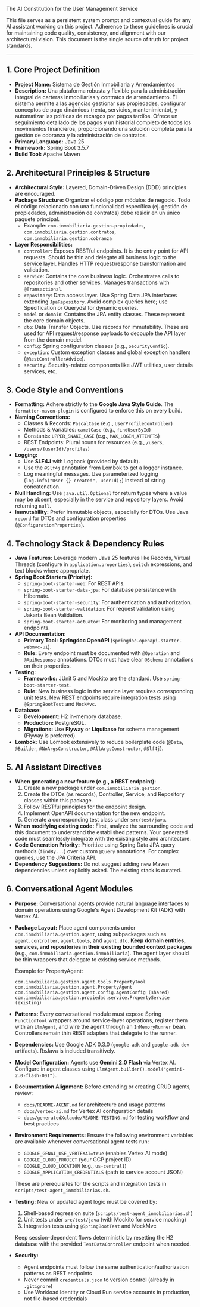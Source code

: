 The AI Constitution for the User Management Service

This file serves as a persistent system prompt and contextual guide for any AI assistant working on this project. Adherence to these guidelines is crucial for maintaining code quality, consistency, and alignment with our architectural vision. This document is the single source of truth for project standards.

***

## 1. Core Project Definition

* **Project Name:** Sistema de Gestión Inmobiliaria y Arrendamientos
* **Description:** Una plataforma robusta y flexible para la administración integral de carteras inmobiliarias y contratos de arrendamiento. El sistema permite a las agencias gestionar sus propiedades, configurar conceptos de pago dinámicos (renta, servicios, mantenimiento), y automatizar las políticas de recargos por pagos tardíos. Ofrece un seguimiento detallado de los pagos y un historial completo de todos los movimientos financieros, proporcionando una solución completa para la gestión de cobranza y la administración de contratos.
* **Primary Language:** Java 25
* **Framework:** Spring Boot 3.5.7
* **Build Tool:** Apache Maven

## 2. Architectural Principles & Structure

* **Architectural Style:** Layered, Domain-Driven Design (DDD) principles are encouraged.
* **Package Structure:** Organizar el código por módulos de negocio. Todo el código relacionado con una funcionalidad específica (ej. gestión de propiedades, administración de contratos) debe residir en un único paquete principal.
    * Example: `com.inmobiliaria.gestion.propiedades`, `com.inmobiliaria.gestion.contratos`, `com.inmobiliaria.gestion.cobranza`
* **Layer Responsibilities:**
    * `controller`: Exposes RESTful endpoints. It is the entry point for API requests. Should be thin and delegate all business logic to the service layer. Handles HTTP request/response transformation and validation.
    * `service`: Contains the core business logic. Orchestrates calls to repositories and other services. Manages transactions with `@Transactional`.
    * `repository`: Data access layer. Use Spring Data JPA interfaces extending `JpaRepository`. Avoid complex queries here; use Specification or Querydsl for dynamic queries.
    * `model` or `domain`: Contains the JPA entity classes. These represent the core domain objects.
    * `dto`: Data Transfer Objects. Use records for immutability. These are used for API request/response payloads to decouple the API layer from the domain model.
    * `config`: Spring configuration classes (e.g., `SecurityConfig`).
    * `exception`: Custom exception classes and global exception handlers (`@RestControllerAdvice`).
    * `security`: Security-related components like JWT utilities, user details services, etc.

## 3. Code Style and Conventions

* **Formatting:** Adhere strictly to the **Google Java Style Guide**. The `formatter-maven-plugin` is configured to enforce this on every build.
* **Naming Conventions:**
    * Classes & Records: `PascalCase` (e.g., `UserProfileController`)
    * Methods & Variables: `camelCase` (e.g., `findUserById`)
    * Constants: `UPPER_SNAKE_CASE` (e.g., `MAX_LOGIN_ATTEMPTS`)
    * REST Endpoints: Plural nouns for resources (e.g., `/users`, `/users/{userId}/profiles`)
* **Logging:**
    * Use **SLF4J** with Logback (provided by default).
    * Use the `@Slf4j` annotation from Lombok to get a logger instance.
    * Log meaningful messages. Use parameterized logging (`log.info("User {} created", userId);`) instead of string concatenation.
* **Null Handling:** Use `java.util.Optional` for return types where a value may be absent, especially in the service and repository layers. Avoid returning `null`.
* **Immutability:** Prefer immutable objects, especially for DTOs. Use Java `record` for DTOs and configuration properties (`@ConfigurationProperties`).

## 4. Technology Stack & Dependency Rules

* **Java Features:** Leverage modern Java 25 features like Records, Virtual Threads (configure in `application.properties`), `switch` expressions, and text blocks where appropriate.
* **Spring Boot Starters (Priority):**
    * `spring-boot-starter-web`: For REST APIs.
    * `spring-boot-starter-data-jpa`: For database persistence with Hibernate.
    * `spring-boot-starter-security`: For authentication and authorization.
    * `spring-boot-starter-validation`: For request validation using Jakarta Bean Validation.
    * `spring-boot-starter-actuator`: For monitoring and management endpoints.
* **API Documentation:**
    * **Primary Tool:** **Springdoc OpenAPI** (`springdoc-openapi-starter-webmvc-ui`).
    * **Rule:** Every endpoint must be documented with `@Operation` and `@ApiResponse` annotations. DTOs must have clear `@Schema` annotations on their properties.
* **Testing:**
    * **Frameworks:** JUnit 5 and Mockito are the standard. Use `spring-boot-starter-test`.
    * **Rule:** New business logic in the service layer requires corresponding unit tests. New REST endpoints require integration tests using `@SpringBootTest` and `MockMvc`.
* **Database:**
    * **Development:** H2 in-memory database.
    * **Production:** PostgreSQL.
    * **Migrations:** Use **Flyway** or **Liquibase** for schema management (Flyway is preferred).
* **Lombok:** Use Lombok extensively to reduce boilerplate code (`@Data`, `@Builder`, `@NoArgsConstructor`, `@AllArgsConstructor`, `@Slf4j`).

## 5. AI Assistant Directives

* **When generating a new feature (e.g., a REST endpoint):**
    1.  Create a new package under `com.inmobiliaria.gestion`.
    2.  Create the DTOs (as records), Controller, Service, and Repository classes within this package.
    3.  Follow RESTful principles for the endpoint design.
    4.  Implement OpenAPI documentation for the new endpoint.
    5.  Generate a corresponding test class under `src/test/java`.
* **When modifying existing code:** First, analyze the surrounding code and this document to understand the established patterns. Your generated code must seamlessly integrate with the existing style and architecture.
* **Code Generation Priority:** Prioritize using Spring Data JPA query methods (`findBy...`) over custom `@Query` annotations. For complex queries, use the JPA Criteria API.
* **Dependency Suggestions:** Do not suggest adding new Maven dependencies unless explicitly asked. The existing stack is curated.

## 6. Conversational Agent Modules

* **Purpose:** Conversational agents provide natural language interfaces to domain operations using Google's Agent Development Kit (ADK) with Vertex AI.

* **Package Layout:** Place agent components under `com.inmobiliaria.gestion.agent`, using subpackages such as `agent.controller`, `agent.tools`, and `agent.dto`. **Keep domain entities, services, and repositories in their existing bounded context packages** (e.g., `com.inmobiliaria.gestion.inmobiliaria`). The agent layer should be thin wrappers that delegate to existing service methods.

  Example for PropertyAgent:
  ```
  com.inmobiliaria.gestion.agent.tools.PropertyTool
  com.inmobiliaria.gestion.agent.PropertyAgent
  com.inmobiliaria.gestion.agent.config.AgentConfig (shared)
  com.inmobiliaria.gestion.propiedad.service.PropertyService (existing)
  ```

* **Patterns:** Every conversational module must expose Spring `FunctionTool` wrappers around service-layer operations, register them with an `LlmAgent`, and wire the agent through an `InMemoryRunner` bean. Controllers remain thin REST adapters that delegate to the runner.

* **Dependencies:** Use Google ADK 0.3.0 (`google-adk` and `google-adk-dev` artifacts). RxJava is included transitively.

* **Model Configuration:** Agents use **Gemini 2.0 Flash** via Vertex AI. Configure in agent classes using `LlmAgent.builder().model("gemini-2.0-flash-001")`.

* **Documentation Alignment:** Before extending or creating CRUD agents, review:
  - `docs/README-AGENT.md` for architecture and usage patterns
  - `docs/vertex-ai.md` for Vertex AI configuration details
  - `docs/generatedXclaude/README-TESTING.md` for testing workflow and best practices

* **Environment Requirements:** Ensure the following environment variables are available whenever conversational agent tests run:
  - `GOOGLE_GENAI_USE_VERTEXAI=true` (enables Vertex AI mode)
  - `GOOGLE_CLOUD_PROJECT` (your GCP project ID)
  - `GOOGLE_CLOUD_LOCATION` (e.g., `us-central1`)
  - `GOOGLE_APPLICATION_CREDENTIALS` (path to service account JSON)

  These are prerequisites for the scripts and integration tests in `scripts/test-agent_inmobiliarias.sh`.

* **Testing:** New or updated agent logic must be covered by:
  1. Shell-based regression suite (`scripts/test-agent_inmobiliarias.sh`)
  2. Unit tests under `src/test/java` (with Mockito for service mocking)
  3. Integration tests using `@SpringBootTest` and MockMvc

  Keep session-dependent flows deterministic by resetting the H2 database with the provided `TestDataController` endpoint when needed.

* **Security:**
  - Agent endpoints must follow the same authentication/authorization patterns as REST endpoints
  - Never commit `credentials.json` to version control (already in `.gitignore`)
  - Use Workload Identity or Cloud Run service accounts in production, not file-based credentials

